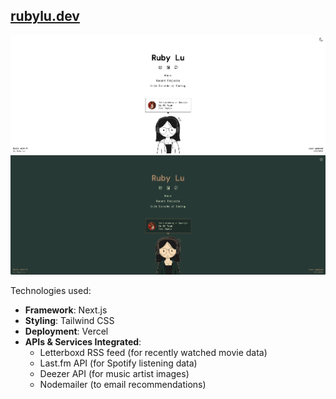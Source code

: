 ## [rubylu.dev](https://www.rubylu.dev/)

![Light Theme Screenshot](public/images/screenshots/light.png)
![Dark Theme Screenshot](public/images/screenshots/dark.png)

Technologies used:

- **Framework**: Next.js
- **Styling**: Tailwind CSS
- **Deployment**: Vercel
- **APIs & Services Integrated**:
  - Letterboxd RSS feed (for recently watched movie data)
  - Last.fm API (for Spotify listening data)
  - Deezer API (for music artist images)
  - Nodemailer (to email recommendations)
